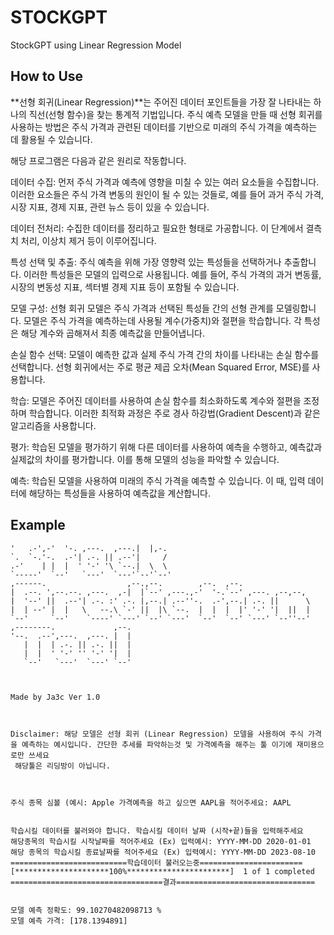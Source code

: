 # STOCKGPT
StockGPT using Linear Regression Model 


## How to Use 

**선형 회귀(Linear Regression)**는 주어진 데이터 포인트들을 가장 잘 나타내는 하나의 직선(선형 함수)을 찾는 통계적 기법입니다. 주식 예측 모델을 만들 때 선형 회귀를 사용하는 방법은 주식 가격과 관련된 데이터를 기반으로 미래의 주식 가격을 예측하는 데 활용될 수 있습니다.

해당 프로그램은 다음과 같은 원리로 작동합니다.

데이터 수집: 먼저 주식 가격과 예측에 영향을 미칠 수 있는 여러 요소들을 수집합니다. 이러한 요소들은 주식 가격 변동의 원인이 될 수 있는 것들로, 예를 들어 과거 주식 가격, 시장 지표, 경제 지표, 관련 뉴스 등이 있을 수 있습니다.

데이터 전처리: 수집한 데이터를 정리하고 필요한 형태로 가공합니다. 이 단계에서 결측치 처리, 이상치 제거 등이 이루어집니다.

특성 선택 및 추출: 주식 예측을 위해 가장 영향력 있는 특성들을 선택하거나 추출합니다. 이러한 특성들은 모델의 입력으로 사용됩니다. 예를 들어, 주식 가격의 과거 변동률, 시장의 변동성 지표, 섹터별 경제 지표 등이 포함될 수 있습니다.

모델 구성: 선형 회귀 모델은 주식 가격과 선택된 특성들 간의 선형 관계를 모델링합니다. 모델은 주식 가격을 예측하는데 사용될 계수(가중치)와 절편을 학습합니다. 각 특성은 해당 계수와 곱해져서 최종 예측값을 만들어냅니다.

손실 함수 선택: 모델이 예측한 값과 실제 주식 가격 간의 차이를 나타내는 손실 함수를 선택합니다. 선형 회귀에서는 주로 평균 제곱 오차(Mean Squared Error, MSE)를 사용합니다.

학습: 모델은 주어진 데이터를 사용하여 손실 함수를 최소화하도록 계수와 절편을 조정하며 학습합니다. 이러한 최적화 과정은 주로 경사 하강법(Gradient Descent)과 같은 알고리즘을 사용합니다.

평가: 학습된 모델을 평가하기 위해 다른 데이터를 사용하여 예측을 수행하고, 예측값과 실제값의 차이를 평가합니다. 이를 통해 모델의 성능을 파악할 수 있습니다.

예측: 학습된 모델을 사용하여 미래의 주식 가격을 예측할 수 있습니다. 이 때, 입력 데이터에 해당하는 특성들을 사용하여 예측값을 계산합니다.

## Example
``` ,---.   ,--.               ,--.                                    
'   .-',-'  '-. ,---.  ,---.|  |,-.                                 
`.  `-.'-.  .-'| .-. || .--'|     /                                 
.-'    | |  |  ' '-' '\ `--.|  \  \                                 
`-----'  `--'   `---'  `---'`--'`--'                                
,------.                  ,--.,--.        ,--.  ,--.                
|  .--. ',--.--. ,---.  ,-|  |`--' ,---.,-'  '-.`--' ,---. ,--,--,  
|  '--' ||  .--'| .-. :' .-. |,--.| .--''-.  .-',--.| .-. ||      \ 
|  | --' |  |   \   --.\ `-' ||  |\ `--.  |  |  |  |' '-' '|  ||  | 
`--'     `--'    `----' `---' `--' `---'  `--'  `--' `---' `--''--' 
,--------.             ,--.                                         
'--.  .--',---.  ,---. |  |                                         
   |  |  | .-. || .-. ||  |                                         
   |  |  ' '-' '' '-' '|  |                                         
   `--'   `---'  `---' `--'                                         



Made by Ja3c Ver 1.0



Disclaimer: 해당 모델은 선형 회귀 (Linear Regression) 모델을 사용하여 주식 가격을 예측하는 예시입니다. 간단한 추세를 파악하는것 및 가격예측을 해주는 툴 이기에 재미용으로만 쓰세요 
 해당툴은 리딩방이 아닙니다.



주식 종목 심볼 (예시: Apple 가격예측을 하고 싶으면 AAPL을 적어주세요: AAPL


학습시킬 데이터를 불러와야 합니다. 학습시킬 데이터 날짜 (시작+끝)들을 입력해주세요
해당종목의 학습시킬 시작날짜를 적어주세요 (Ex) 입력예시: YYYY-MM-DD 2020-01-01
해당 종목의 학습시킬 종료날짜를 적어주세요 (Ex) 입력예시: YYYY-MM-DD 2023-08-10
==========================학습데이터 불러오는중=======================
[*********************100%***********************]  1 of 1 completed
==================================결과===============================


모델 예측 정확도: 99.10270482098713 % 
모델 예측 가격: [178.1394891]
```

